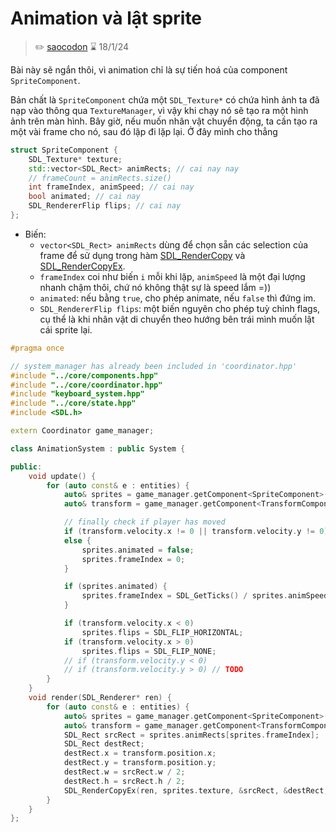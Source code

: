 # Animation và lật sprite

>✏️ [saocodon](https://github.com/saocodon)
>⌛ 18/1/24

Bài này sẽ ngắn thôi, vì animation chỉ là sự tiến hoá của component `SpriteComponent`.

Bản chất là `SpriteComponent` chứa một `SDL_Texture*` có chứa hình ảnh ta đã nạp vào thông qua `TextureManager`, vì vậy khi chạy nó sẽ tạo ra một hình ảnh trên màn hình. Bây giờ, nếu muốn nhân vật chuyển động, ta cần tạo ra một vài frame cho nó, sau đó lặp đi lặp lại. Ở đây mình cho thẳng

```cpp
struct SpriteComponent {
	SDL_Texture* texture;
	std::vector<SDL_Rect> animRects; // cai nay nay
	// frameCount = animRects.size()
	int frameIndex, animSpeed; // cai nay
	bool animated; // cai nay
	SDL_RendererFlip flips; // cai nay
};
```
- Biến:
	- `vector<SDL_Rect> animRects` dùng để chọn sẵn các selection của frame để sử dụng trong hàm [SDL_RenderCopy](https://wiki.libsdl.org/SDL2/SDL_RenderCopy) và [SDL_RenderCopyEx](https://wiki.libsdl.org/SDL2/SDL_RenderCopyEx).
	- `frameIndex` coi như biến `i` mỗi khi lặp, `animSpeed` là một đại lượng nhanh chậm thôi, chứ nó không thật sự là speed lắm =))
	- `animated`: nếu bằng `true`, cho phép animate, nếu `false` thì đứng im.
	- `SDL_RendererFlip flips`: một biến nguyên cho phép tuỳ chỉnh flags, cụ thể là khi nhân vật di chuyển theo hướng bên trái mình muốn lật cái sprite lại.

```cpp
#pragma once

// system_manager has already been included in 'coordinator.hpp'
#include "../core/components.hpp"
#include "../core/coordinator.hpp"
#include "keyboard_system.hpp"
#include "../core/state.hpp"
#include <SDL.h>

extern Coordinator game_manager;

class AnimationSystem : public System {

public:
	void update() {
		for (auto const& e : entities) {
			auto& sprites = game_manager.getComponent<SpriteComponent>(e);
			auto& transform = game_manager.getComponent<TransformComponent>(e);

			// finally check if player has moved
			if (transform.velocity.x != 0 || transform.velocity.y != 0) sprites.animated = true;
			else {
				sprites.animated = false;
				sprites.frameIndex = 0;
			}

			if (sprites.animated) {
				sprites.frameIndex = SDL_GetTicks() / sprites.animSpeed % sprites.animRects.size();
			}

			if (transform.velocity.x < 0)
				sprites.flips = SDL_FLIP_HORIZONTAL;
			if (transform.velocity.x > 0)
				sprites.flips = SDL_FLIP_NONE;
			// if (transform.velocity.y < 0)
			// if (transform.velocity.y > 0) // TODO
		}
	}
	void render(SDL_Renderer* ren) {
		for (auto const& e : entities) {
			auto& sprites = game_manager.getComponent<SpriteComponent>(e);
			auto& transform = game_manager.getComponent<TransformComponent>(e);
			SDL_Rect srcRect = sprites.animRects[sprites.frameIndex];
			SDL_Rect destRect;
			destRect.x = transform.position.x;
			destRect.y = transform.position.y;
			destRect.w = srcRect.w / 2;
			destRect.h = srcRect.h / 2;
			SDL_RenderCopyEx(ren, sprites.texture, &srcRect, &destRect, NULL, NULL, sprites.flips);
		}
	}
};
```